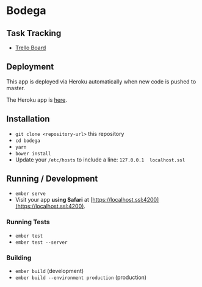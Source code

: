 # Bodega

## Task Tracking
 * [Trello Board](https://trello.com/b/A0j0rS2a/mobile-web-app-ecommerce-demo)
 
## Deployment

This app is deployed via Heroku automatically when new code is pushed to master.

The Heroku app is [here](https://dashboard.heroku.com/apps/shop-201).
 
## Installation

* `git clone <repository-url>` this repository
* `cd bodega`
* `yarn`
* `bower install`
* Update your `/etc/hosts` to include a line: `127.0.0.1  localhost.ssl`

## Running / Development

* `ember serve`
* Visit your app **using Safari** at [https://localhost.ssl:4200](https://localhost.ssl:4200).

### Running Tests

* `ember test`
* `ember test --server`

### Building

* `ember build` (development)
* `ember build --environment production` (production)
